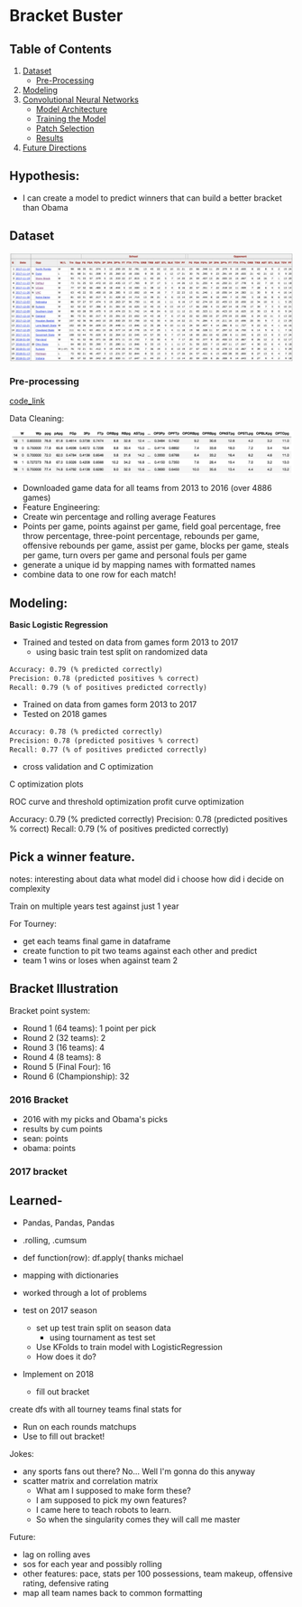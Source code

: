# Bracket Buster

<!-- ![NCAA or Bust](https://media.giphy.com/media/3o84U3i3nkhYoJOm3K/giphy.gif) -->


## Table of Contents
1. [Dataset](#dataset)
    * [Pre-Processing](#pre-processing)
3. [Modeling](#Modeling)
4. [Convolutional Neural Networks](#convolutional-neural-networks)
    * [Model Architecture](#model-architecture)
    * [Training the Model](#training-the-model)  
    * [Patch Selection](#patch-selection)
    * [Results](#results)
5. [Future Directions](#future-directions)




## Hypothesis:
- I can create a model to predict winners that can build a better bracket than Obama

## Dataset
![Team gamelog pic](pictures/gamelog.png)

### Pre-processing

[code_link](game_df_creator.py)

Data Cleaning:

![Cleaned table pic](pictures/cleaneddata.png)

  - Downloaded game data for all teams from 2013 to 2016 (over 4886 games)
  - Feature Engineering:
   - Create win percentage and rolling average Features
   - Points per game, points against per game, field goal percentage,
     free throw percentage, three-point percentage, rebounds per game,
     offensive rebounds per game, assist per game, blocks per game,
     steals per game, turn overs per game and personal fouls per game
  - generate a unique id by mapping names with formatted names
  - combine data to one row for each match!

## Modeling:
**Basic Logistic Regression**

* Trained and tested on data from games form 2013 to 2017
  * using basic train test split on randomized data
```
Accuracy: 0.79 (% predicted correctly)
Precision: 0.78 (predicted positives % correct)
Recall: 0.79 (% of positives predicted correctly)
```

* Trained on data from games form 2013 to 2017
* Tested on 2018 games

```
Accuracy: 0.78 (% predicted correctly)
Precision: 0.78 (predicted positives % correct)
Recall: 0.77 (% of positives predicted correctly)
```

- cross validation and C optimization

C optimization plots

ROC curve and threshold optimization
profit curve optimization

Accuracy: 0.79 (% predicted correctly)
Precision: 0.78 (predicted positives % correct)
Recall: 0.79 (% of positives predicted correctly)


## Pick a winner feature.



notes:
interesting about data
what model did i choose
how did i decide on complexity


Train on multiple years
test against just 1 year

For Tourney:
- get each teams final game in dataframe
- create function to pit two teams against each other and predict
- team 1 wins or loses when against team 2

## Bracket Illustration

Bracket point system:
- Round 1 (64 teams): 1 point per pick
- Round 2 (32 teams): 2
- Round 3 (16 teams): 4
- Round 4 (8 teams): 8
- Round 5 (Final Four): 16
- Round 6 (Championship): 32

### 2016 Bracket
- 2016 with my picks and Obama's picks
- ‎results by cum points
- ‎sean: points
- ‎obama: points

### 2017 bracket




## Learned-
- Pandas, Pandas, Pandas
 - .rolling, .cumsum
 - ‎def function(row): df.apply( thanks michael
 - ‎mapping with dictionaries
 - worked through ‎a lot of problems


- test on 2017 season
  - set up test train split on season data
    - using tournament as test set
  - Use KFolds to train model with LogisticRegression
  - How does it do?
- Implement on 2018
  - fill out bracket

create dfs with all tourney teams final stats for

- Run on each rounds matchups
- Use to fill out bracket!





Jokes:
- any sports fans out there? No... Well I'm gonna do this anyway
- scatter matrix and correlation matrix
  - What am I supposed to make form these?
  - I am supposed to pick my own features?
  - I came here to teach robots to learn.
  - So when the singularity comes they will call me master

<!-- ![NEO](https://media.giphy.com/media/uvoECTG2uCTrG/giphy.gif) -->



Future:
- ‎lag on rolling aves
- ‎sos for each year and possibly rolling
- ‎other features: pace, stats per 100 possessions, team makeup, offensive rating, defensive rating
- ‎map all team names back to common formatting
